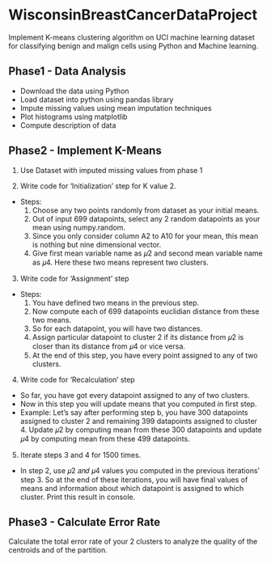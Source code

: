 # WisconsinBreastCancerDataProject
Implement K-means clustering algorithm on UCI machine learning dataset for classifying benign and malign cells using Python and Machine learning.

## Phase1 - Data Analysis
* Download the data using Python
* Load dataset into python using pandas library
* Impute missing values using mean imputation techniques
* Plot histograms using matplotlib
* Compute description of data

## Phase2 - Implement K-Means
1. Use Dataset with imputed missing values from phase 1

2. Write code for ‘Initialization’ step for K value 2.
  * Steps:
    1. Choose any two points randomly from dataset as your initial means. 
    2. Out of input 699 datapoints, select any 2 random datapoints as your mean using numpy.random. 
    3. Since you only consider column A2 to A10 for your mean, this mean is nothing but nine dimensional vector. 
    4. Give first mean variable name as 𝜇2 and second mean variable name as 𝜇4. Here these two means represent two clusters.

3. Write code for ‘Assignment’ step
  * Steps: 
    1. You have defined two means in the previous step. 
    2. Now compute each of 699 datapoints euclidian distance from these two means. 
    3. So for each datapoint, you will have two distances. 
    4. Assign particular datapoint to cluster 2 if its distance from 𝜇2 is closer than its distance from 𝜇4 or vice versa.
    5. At the end of this step, you have every point assigned to any of two clusters.

4. Write code for ‘Recalculation’ step
  * So far, you have got every datapoint assigned to any of two clusters. 
  * Now in this step you will update means that you computed in first step.
  * Example: Let’s say after performing step b, you have 300 datapoints assigned to cluster 2 and remaining 399 datapoints 
  assigned to cluster 4. Update 𝜇2 by computing mean from these 300 datapoints and update 𝜇4 by computing mean from these 
  499 datapoints.

5. Iterate steps 3 and 4 for 1500 times.
  * In step 2, use 𝜇2 𝑎𝑛𝑑 𝜇4 values you computed in the previous iterations’ step 3. So at the end of these iterations, 
  you will have final values of means and information about which datapoint is assigned to which cluster. Print this result 
  in console.

## Phase3 - Calculate Error Rate
Calculate the total error rate of your 2 clusters to analyze the quality of the centroids and of the partition.


